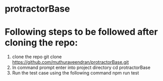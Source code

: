 # protractorBase

# Following steps to be followed after cloning the repo:
1. clone the repo
    git clone https://github.com/muthuraveendran/protractorBase.git
2. In command prompt enter into project directory
    cd protractorBase
3. Run the test case using the following command
    npm run test
